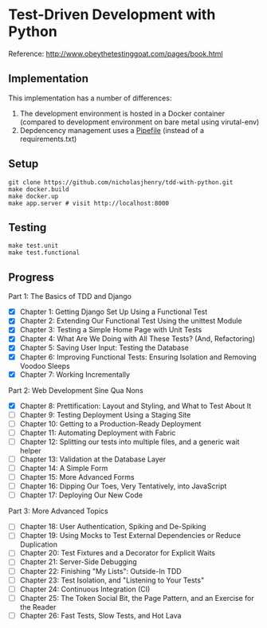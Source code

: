 # Test-Driven Development with Python

Reference: http://www.obeythetestinggoat.com/pages/book.html

## Implementation

This implementation has a number of differences:

1. The development environment is hosted in a Docker container (compared to development environment
   on bare metal using virutal-env)
2. Depdencency management uses a [Pipefile](https://www.ostechnix.com/pipenv-officially-recommended-python-packaging-tool/) 
   (instead of a requirements.txt)

## Setup

    git clone https://github.com/nicholasjhenry/tdd-with-python.git
    make docker.build
    make docker.up
    make app.server # visit http://localhost:8000

## Testing

    make test.unit
    make test.functional

## Progress

Part 1: The Basics of TDD and Django
- [x] Chapter 1: Getting Django Set Up Using a Functional Test
- [x] Chapter 2: Extending Our Functional Test Using the unittest Module
- [x] Chapter 3: Testing a Simple Home Page with Unit Tests
- [x] Chapter 4: What Are We Doing with All These Tests? (And, Refactoring)
- [x] Chapter 5: Saving User Input: Testing the Database
- [x] Chapter 6: Improving Functional Tests: Ensuring Isolation and Removing Voodoo Sleeps
- [x] Chapter 7: Working Incrementally

Part 2: Web Development Sine Qua Nons
- [x] Chapter 8: Prettification: Layout and Styling, and What to Test About It
- [ ] Chapter 9: Testing Deployment Using a Staging Site
- [ ] Chapter 10: Getting to a Production-Ready Deployment
- [ ] Chapter 11: Automating Deployment with Fabric
- [ ] Chapter 12: Splitting our tests into multiple files, and a generic wait helper
- [ ] Chapter 13: Validation at the Database Layer
- [ ] Chapter 14: A Simple Form
- [ ] Chapter 15: More Advanced Forms
- [ ] Chapter 16: Dipping Our Toes, Very Tentatively, into JavaScript
- [ ] Chapter 17: Deploying Our New Code

Part 3: More Advanced Topics
- [ ] Chapter 18: User Authentication, Spiking and De-Spiking
- [ ] Chapter 19: Using Mocks to Test External Dependencies or Reduce Duplication
- [ ] Chapter 20: Test Fixtures and a Decorator for Explicit Waits
- [ ] Chapter 21: Server-Side Debugging
- [ ] Chapter 22: Finishing "My Lists": Outside-In TDD
- [ ] Chapter 23: Test Isolation, and "Listening to Your Tests"
- [ ] Chapter 24: Continuous Integration (CI)
- [ ] Chapter 25: The Token Social Bit, the Page Pattern, and an Exercise for the Reader
- [ ] Chapter 26: Fast Tests, Slow Tests, and Hot Lava